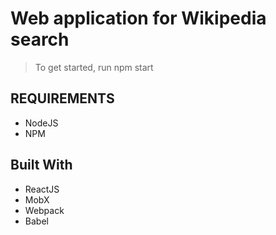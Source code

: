 # Web application for Wikipedia search

> To get started, run npm start

## REQUIREMENTS
- NodeJS
- NPM

## Built With
- ReactJS
- MobX
- Webpack
- Babel
